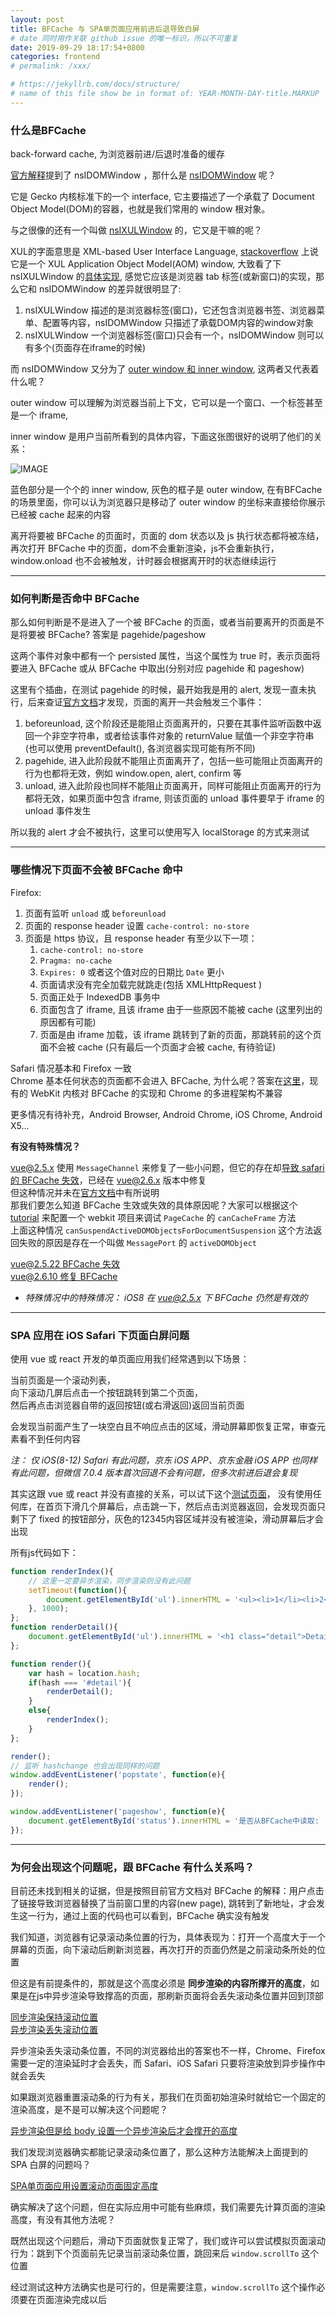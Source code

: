 ```yaml
---
layout: post
title: BFCache 与 SPA单页面应用前进后退导致白屏
# date 同时用作关联 github issue 的唯一标识，所以不可重复
date: 2019-09-29 18:17:54+0800
categories: frontend
# permalink: /xxx/

# https://jekyllrb.com/docs/structure/
# name of this file show be in format of: YEAR-MONTH-DAY-title.MARKUP
---
```



### 什么是BFCache  
  
back-forward cache, 为浏览器前进/后退时准备的缓存  

[官方解释](https://developer.mozilla.org/en-US/docs/Archive/Misc_top_level/Working_with_BFCache)提到了 nsIDOMWindow ，那什么是 [nsIDOMWindow](https://developer.mozilla.org/en-US/docs/Mozilla/Tech/XPCOM/Reference/Interface/nsIDOMWindow) 呢？  

它是 Gecko 内核标准下的一个 interface, 它主要描述了一个承载了 Document Object Model(DOM)的容器，也就是我们常用的 window 根对象。

与之很像的还有一个叫做 [nsIXULWindow](https://developer.mozilla.org/en-US/docs/Mozilla/Tech/XPCOM/Reference/Interface/nsIXULWindow) 的，它又是干嘛的呢？

XUL的字面意思是 XML-based User Interface Language, [stackoverflow](https://stackoverflow.com/questions/21626687/nsixulwindow-vs-nsidomwindow) 上说它是一个 XUL Application Object Model(AOM) window, 大致看了下 nsIXULWindow 的[具体实现](https://github.com/mozilla/newtab-dev/blob/master/xpfe/appshell/nsXULWindow.cpp), 感觉它应该是浏览器 tab 标签(或新窗口)的实现，那么它和 nsIDOMWindow 的差异就很明显了:  

1. nsIXULWindow 描述的是浏览器标签(窗口)，它还包含浏览器书签、浏览器菜单、配置等内容，nsIDOMWindow 只描述了承载DOM内容的window对象  
2. nsIXULWindow 一个浏览器标签(窗口)只会有一个，nsIDOMWindow 则可以有多个(页面存在iframe的时候)   

而 nsIDOMWindow 又分为了 [outer window 和 inner window](https://developer.mozilla.org/en-US/docs/Mozilla/Developer_guide/Inner_and_outer_windows), 这两者又代表着什么呢？  

outer window 可以理解为浏览器当前上下文，它可以是一个窗口、一个标签甚至是一个 iframe,  

inner window 是用户当前所看到的具体内容，下面这张图很好的说明了他们的关系：

![IMAGE](https://cdn.jsdelivr.net/gh/xwenliang/gallery2022/2022-04-19-4a5483655d.jpg)  

蓝色部分是一个个的 inner window, 灰色的框子是 outer window, 在有BFCache的场景里面，你可以认为浏览器只是移动了 outer window 的坐标来直接给你展示已经被 cache 起来的内容  

离开将要被 BFCache 的页面时，页面的 dom 状态以及 js 执行状态都将被冻结，再次打开 BFCache 中的页面，dom不会重新渲染，js不会重新执行，window.onload 也不会被触发，计时器会根据离开时的状态继续运行  

---

### 如何判断是否命中 BFCache  

那么如何判断是不是进入了一个被 BFCache 的页面，或者当前要离开的页面是不是将要被 BFCache? 答案是 pagehide/pageshow  

这两个事件对象中都有一个 persisted 属性，当这个属性为 true 时，表示页面将要进入 BFCache 或从 BFCache 中取出(分别对应 pagehide 和 pageshow)  

这里有个插曲，在测试 pagehide 的时候，最开始我是用的 alert, 发现一直未执行，后来查证[官方文档](https://developer.mozilla.org/en-US/docs/Web/API/Window/unload_event)才发现，页面的离开一共会触发三个事件：  
1. beforeunload, 这个阶段还是能阻止页面离开的，只要在其事件监听函数中返回一个非空字符串，或者给该事件对象的 returnValue 赋值一个非空字符串(也可以使用 preventDefault(), 各浏览器实现可能有所不同)  
2. pagehide, 进入此阶段就不能阻止页面离开了，包括一些可能阻止页面离开的行为也都将无效，例如 window.open, alert, confirm 等
3. unload, 进入此阶段也同样不能阻止页面离开，同样可能阻止页面离开的行为都将无效，如果页面中包含 iframe, 则该页面的 unload 事件要早于 iframe 的 unload 事件发生  

所以我的 alert 才会不被执行，这里可以使用写入 localStorage 的方式来测试  

---

### 哪些情况下页面不会被 BFCache 命中  

Firefox:  
1. 页面有监听 `unload` 或 `beforeunload`  
2. 页面的 response header 设置 `cache-control: no-store`  
3. 页面是 https 协议，且 response header 有至少以下一项：  
    1. `cache-control: no-store`  
    2. `Pragma: no-cache`
    3. `Expires: 0` 或者这个值对应的日期比 `Date` 更小
    4. 页面请求没有完全加载完就跳走(包括 XMLHttpRequest )
    5. 页面正处于 IndexedDB 事务中
    6. 页面包含了 iframe, 且该 iframe 由于一些原因不能被 cache (这里列出的原因都有可能)
    7. 页面是由 iframe 加载，该 iframe 跳转到了新的页面，那跳转前的这个页面不会被 cache (只有最后一个页面才会被 cache, 有待验证)  

Safari 情况基本和 Firefox 一致  
Chrome 基本任何状态的页面都不会进入 BFCache, 为什么呢？答案在[这里](https://developers.google.com/web/updates/2019/02/back-forward-cache)，现有的 WebKit 内核对 BFCache 的实现和 Chrome 的多进程架构不兼容  

更多情况有待补充，Android Browser, Android Chrome, iOS Chrome, Android X5...

**有没有特殊情况？**

vue@2.5.x 使用 `MessageChannel` 来修复了一些小问题，但它的存在却[导致 safari 的 BFCache 失效](https://github.com/vuejs/vue/issues/8109)，已经在 vue@2.6.x 版本中修复  
但这种情况并未在[官方文档](https://developer.mozilla.org/en-US/docs/Mozilla/Firefox/Releases/1.5/Using_Firefox_1.5_caching)中有所说明  
那我们要怎么知道 BFCache 生效或失效的具体原因呢？大家可以根据这个 [tutorial](https://webkit.org/getting-started/) 来配置一个 webkit 项目来调试 `PageCache` 的 `canCacheFrame` 方法  
上面这种情况 `canSuspendActiveDOMObjectsForDocumentSuspension` 这个方法返回失败的原因是存在一个叫做 `MessagePort` 的 `activeDOMObject`  

[vue@2.5.22 BFCache 失效](https://xwenliang.github.io/repro/vue-bfcache-bug/)  
[vue@2.6.10 修复 BFCache](https://xwenliang.github.io/repro/vue-bfcache-bug-repaired/)  

- *特殊情况中的特殊情况： iOS8 在 vue@2.5.x 下 BFCache 仍然是有效的* 

--- 

### SPA 应用在 iOS Safari 下页面白屏问题  

使用 vue 或 react 开发的单页面应用我们经常遇到以下场景：  

当前页面是一个滚动列表，  
向下滚动几屏后点击一个按钮跳转到第二个页面，  
然后再点击浏览器自带的返回按钮(或右滑返回)返回当前页面  

会发现当前面产生了一块空白且不响应点击的区域，滑动屏幕即恢复正常，审查元素看不到任何内容

*注： 仅 iOS(8-12) Safari 有此问题，京东 iOS APP、京东金融 iOS APP 也同样有此问题，但微信 7.0.4 版本首次回退不会有问题，但多次前进后退会复现*  

其实这跟 vue 或 react 并没有直接的关系，可以试下这个[测试页面](https://xwenliang.github.io/repro/iOS-safari-spa-blank-page/)， 没有使用任何库，在首页下滑几个屏幕后，点击跳一下，然后点击浏览器返回，会发现页面只剩下了 fixed 的按钮部分，灰色的12345内容区域并没有被渲染，滑动屏幕后才会出现  

所有js代码如下：  

```javascript
function renderIndex(){
    // 这里一定要异步渲染，同步渲染则没有此问题
    setTimeout(function(){
        document.getElementById('ul').innerHTML = '<ul><li>1</li><li>2</li><li>3</li><li>4</li><li>5</li></ul>';
    }, 1000);
};
function renderDetail(){
    document.getElementById('ul').innerHTML = '<h1 class="detail">Detail</h1>'
};

function render(){
    var hash = location.hash;
    if(hash === '#detail'){
        renderDetail();
    }
    else{
        renderIndex();
    }
};

render();
// 监听 hashchange 也会出现同样的问题
window.addEventListener('popstate', function(e){
    render();
});

window.addEventListener('pageshow', function(e){
    document.getElementById('status').innerHTML = '是否从BFCache中读取: ' + e.persisted;
});
```

---

### 为何会出现这个问题呢，跟 BFCache 有什么关系吗？  

目前还未找到相关的证据，但是按照目前官方文档对 BFCache 的解释：用户点击了链接导致浏览器替换了当前窗口里的内容(new page), 跳转到了新地址，才会发生这一行为，通过上面的代码也可以看到，BFCache 确实没有触发    

我们知道，浏览器有记录滚动条位置的行为，具体表现为：打开一个高度大于一个屏幕的页面，向下滚动后刷新浏览器，再次打开的页面仍然是之前滚动条所处的位置  

但这是有前提条件的，那就是这个高度必须是 **同步渲染的内容所撑开的高度**，如果是在js中异步渲染导致撑高的页面，那刷新页面将会丢失滚动条位置并回到顶部   

[同步渲染保持滚动位置](https://xwenliang.github.io/repro/scroll-position-reset/sync-render.html?a=1)  
[异步渲染丢失滚动位置](https://xwenliang.github.io/repro/scroll-position-reset/async-render.html?a=1)  

异步渲染丢失滚动条位置，不同的浏览器给出的答案也不一样，Chrome、Firefox 需要一定的渲染延时才会丢失，而 Safari、iOS Safari 只要将渲染放到异步操作中就会丢失  

如果跟浏览器重置滚动条的行为有关，那我们在页面初始渲染时就给它一个固定的渲染高度，是不是可以解决这个问题呢？

[异步渲染但是给 body 设置一个异步渲染后才会撑开的高度](https://xwenliang.github.io/repro/scroll-position-reset/async-render-fixed-height.html?a=1)  

我们发现浏览器确实都能记录滚动条位置了，那么这种方法能解决上面提到的 SPA 白屏的问题吗？  

[SPA单页面应用设置滚动页面固定高度](https://xwenliang.github.io/repro/iOS-safari-spa-blank-page/fixed-height.html?a=1)  

确实解决了这个问题，但在实际应用中可能有些麻烦，我们需要先计算页面的渲染高度，有没有其他方法呢？

既然出现这个问题后，滑动下页面就恢复正常了，我们或许可以尝试模拟页面滚动行为：跳到下个页面前先记录当前滚动条位置，跳回来后 `window.scrollTo` 这个位置  

经过测试这种方法确实也是可行的，但是需要注意，`window.scrollTo` 这个操作必须要在页面渲染完成以后  

